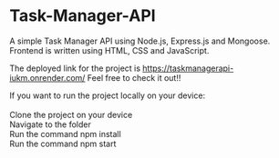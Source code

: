 # Task-Manager-API
A simple Task Manager API using Node.js, Express.js and Mongoose.
Frontend is written using HTML, CSS and JavaScript.<br>

The deployed link for the project is https://taskmanagerapi-iukm.onrender.com/
Feel free to check it out!!<br>

If you want to run the project locally on your device:<br><br>
  Clone the project on your device<br>
  Navigate to the folder<br>
  Run the command npm install<br>
  Run the command npm start<br>
